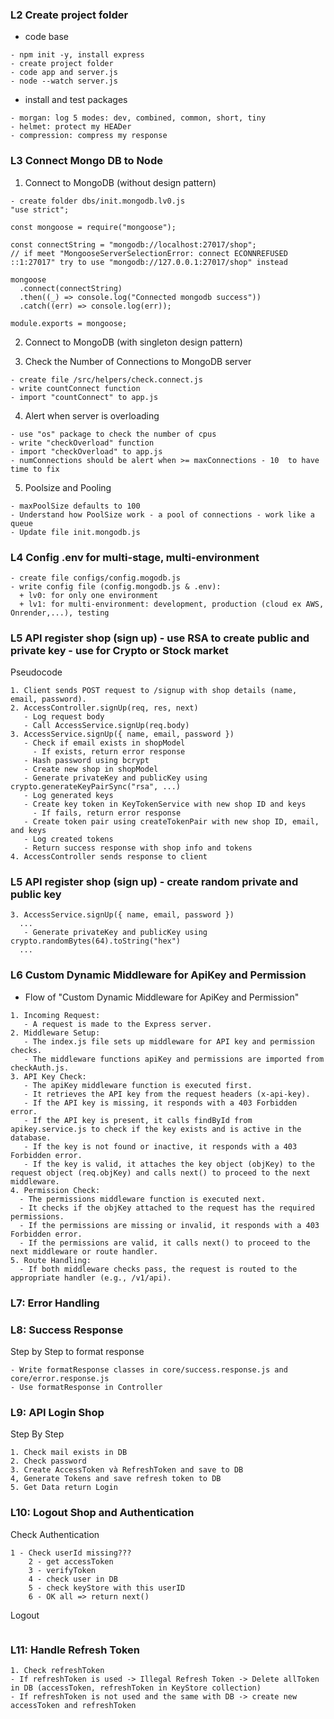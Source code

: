 ### L2 Create project folder

- code base

```
- npm init -y, install express
- create project folder
- code app and server.js
- node --watch server.js
```

- install and test packages

```
- morgan: log 5 modes: dev, combined, common, short, tiny
- helmet: protect my HEADer
- compression: compress my response
```

### L3 Connect Mongo DB to Node

1. Connect to MongoDB (without design pattern)

```
- create folder dbs/init.mongodb.lv0.js
"use strict";

const mongoose = require("mongoose");

const connectString = "mongodb://localhost:27017/shop";
// if meet "MongooseServerSelectionError: connect ECONNREFUSED ::1:27017" try to use "mongodb://127.0.0.1:27017/shop" instead

mongoose
  .connect(connectString)
  .then((_) => console.log("Connected mongodb success"))
  .catch((err) => console.log(err));

module.exports = mongoose;

```

2. Connect to MongoDB (with singleton design pattern)

3. Check the Number of Connections to MongoDB server

```
- create file /src/helpers/check.connect.js
- write countConnect function
- import "countConnect" to app.js
```

4. Alert when server is overloading

```
- use "os" package to check the number of cpus
- write "checkOverload" function
- import "checkOverload" to app.js
- numConnections should be alert when >= maxConnections - 10  to have time to fix
```

5. Poolsize and Pooling

```
- maxPoolSize defaults to 100
- Understand how PoolSize work - a pool of connections - work like a queue
- Update file init.mongodb.js

```

### L4 Config .env for multi-stage, multi-environment

```
- create file configs/config.mogodb.js
- write config file (config.mongodb.js & .env):
  + lv0: for only one environment
  + lv1: for multi-environment: development, production (cloud ex AWS, Onrender,...), testing

```

### L5 API register shop (sign up) - use RSA to create public and private key - use for Crypto or Stock market

Pseudocode

```pseudo
1. Client sends POST request to /signup with shop details (name, email, password).
2. AccessController.signUp(req, res, next)
   - Log request body
   - Call AccessService.signUp(req.body)
3. AccessService.signUp({ name, email, password })
   - Check if email exists in shopModel
     - If exists, return error response
   - Hash password using bcrypt
   - Create new shop in shopModel
   - Generate privateKey and publicKey using crypto.generateKeyPairSync("rsa", ...)
   - Log generated keys
   - Create key token in KeyTokenService with new shop ID and keys
     - If fails, return error response
   - Create token pair using createTokenPair with new shop ID, email, and keys
   - Log created tokens
   - Return success response with shop info and tokens
4. AccessController sends response to client
```

### L5 API register shop (sign up) - create random private and public key

```pseudo
3. AccessService.signUp({ name, email, password })
  ...
   - Generate privateKey and publicKey using crypto.randomBytes(64).toString("hex")
  ...
```

### L6 Custom Dynamic Middleware for ApiKey and Permission

- Flow of "Custom Dynamic Middleware for ApiKey and Permission"

```pseudo
1. Incoming Request:
   - A request is made to the Express server.
2. Middleware Setup:
   - The index.js file sets up middleware for API key and permission checks.
   - The middleware functions apiKey and permissions are imported from checkAuth.js.
3. API Key Check:
   - The apiKey middleware function is executed first.
   - It retrieves the API key from the request headers (x-api-key).
   - If the API key is missing, it responds with a 403 Forbidden error.
   - If the API key is present, it calls findById from apikey.service.js to check if the key exists and is active in the database.
   - If the key is not found or inactive, it responds with a 403 Forbidden error.
   - If the key is valid, it attaches the key object (objKey) to the request object (req.objKey) and calls next() to proceed to the next middleware.
4. Permission Check:
  - The permissions middleware function is executed next.
  - It checks if the objKey attached to the request has the required permissions.
  - If the permissions are missing or invalid, it responds with a 403 Forbidden error.
  - If the permissions are valid, it calls next() to proceed to the next middleware or route handler.
5. Route Handling:
  - If both middleware checks pass, the request is routed to the appropriate handler (e.g., /v1/api).
```

### L7: Error Handling

### L8: Success Response

Step by Step to format response

```pseudo
- Write formatResponse classes in core/success.response.js and core/error.response.js
- Use formatResponse in Controller
```

### L9: API Login Shop

Step By Step

```pseudo
1. Check mail exists in DB
2. Check password
3. Create AccessToken và RefreshToken and save to DB
4, Generate Tokens and save refresh token to DB
5. Get Data return Login
```

### L10: Logout Shop and Authentication

Check Authentication

```pseudo
1 - Check userId missing???
    2 - get accessToken
    3 - verifyToken
    4 - check user in DB
    5 - check keyStore with this userID
    6 - OK all => return next()
```

Logout

```pseudo

```

### L11: Handle Refresh Token

```pseudo
1. Check refreshToken
- If refreshToken is used -> Illegal Refresh Token -> Delete allToken in DB (accessToken, refreshToken in KeyStore collection)
- If refreshToken is not used and the same with DB -> create new accessToken and refreshToken

```
